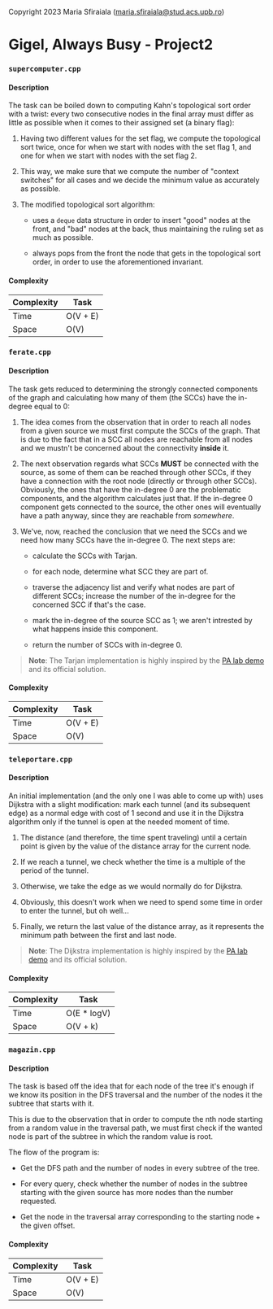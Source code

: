 Copyright 2023 Maria Sfiraiala (maria.sfiraiala@stud.acs.upb.ro)

# Gigel, Always Busy - Project2

### `supercomputer.cpp`

#### Description

The task can be boiled down to computing Kahn's topological sort order with a twist: every two consecutive nodes in the final array must differ as little as possible when it comes to their assigned set (a binary flag):

1. Having two different values for the set flag, we compute the topological sort twice, once for when we start with nodes with the set flag 1, and one for when we start with nodes with the set flag 2.

1. This way, we make sure that we compute the number of "context switches" for all cases and we decide the minimum value as accurately as possible.

1. The modified topological sort algorithm:

   * uses a `deque` data structure in order to insert "good" nodes at the front, and "bad" nodes at the back, thus maintaining the ruling set as much as possible.

   * always pops from the front the node that gets in the topological sort order, in order to use the aforementioned invariant.

#### Complexity

| Complexity | Task |
|------------|------|
| Time | O(V + E) |
| Space | O(V) |

### `ferate.cpp`

#### Description

The task gets reduced to determining the strongly connected components of the graph and calculating how many of them (the SCCs) have the in-degree equal to 0:

1. The idea comes from the observation that in order to reach all nodes from a given source we must first compute the SCCs of the graph.
That is due to the fact that in a SCC all nodes are reachable from all nodes and we mustn't be concerned about the connectivity **inside** it.

1. The next observation regards what SCCs **MUST** be connected with the source, as some of them can be reached through other SCCs, if they have a connection with the root node (directly or through other SCCs).
Obviously, the ones that have the in-degree 0 are the problematic components, and the algorithm calculates just that.
If the in-degree 0 component gets connected to the source, the other ones will eventually have a path anyway, since they are reachable from _somewhere_.

1. We've, now, reached the conclusion that we need the SCCs and we need how many SCCs have the in-degree 0.
The next steps are:

   * calculate the SCCs with Tarjan.

   * for each node, determine what SCC they are part of.

   * traverse the adjacency list and verify what nodes are part of different SCCs; increase the number of the in-degree for the concerned SCC if that's the case.

   * mark the in-degree of the source SCC as 1; we aren't intrested by what happens inside this component.

   * return the number of SCCs with in-degree 0.

> **Note**: The Tarjan implementation is highly inspired by the [PA lab demo](https://ocw.cs.pub.ro/courses/pa/laboratoare/laborator-07#tarjan_scc) and its official solution.

#### Complexity

| Complexity | Task |
|------------|------|
| Time | O(V + E) |
| Space | O(V) |

### `teleportare.cpp`

#### Description

An initial implementation (and the only one I was able to come up with) uses Dijkstra with a slight modification: mark each tunnel (and its subsequent edge) as a normal edge with cost of 1 second and use it in the Dijkstra algorithm only if the tunnel is open at the needed moment of time.

1. The distance (and therefore, the time spent traveling) until a certain point is given by the value of the distance array for the current node.

1. If we reach a tunnel, we check whether the time is a multiple of the period of the tunnel.

1. Otherwise, we take the edge as we would normally do for Dijkstra.

1. Obviously, this doesn't work when we need to spend some time in order to enter the tunnel, but oh well...

1. Finally, we return the last value of the distance array, as it represents the minimum path between the first and last node.

> **Note**: The Dijkstra implementation is highly inspired by the [PA lab demo](https://ocw.cs.pub.ro/courses/pa/laboratoare/laborator-08#dijsktra_-_pseudocod) and its official solution.

#### Complexity

| Complexity | Task |
|------------|------|
| Time | O(E * logV) |
| Space | O(V + k) |

### `magazin.cpp`

#### Description

The task is based off the idea that for each node of the tree it's enough if we know its position in the DFS traversal and the number of the nodes it the subtree that starts with it.

This is due to the observation that in order to compute the nth node starting from a random value in the traversal path, we must first check if the wanted node is part of the subtree in which the random value is root.

The flow of the program is:

   * Get the DFS path and the number of nodes in every subtree of the tree.

   * For every query, check whether the number of nodes in the subtree starting with the given source has more nodes than the number requested.

   * Get the node in the traversal array corresponding to the starting node + the given offset.

#### Complexity

| Complexity | Task |
|------------|------|
| Time | O(V + E) |
| Space | O(V) |
